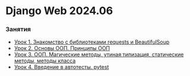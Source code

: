 # Django Web 2024.06

### Занятия

- [Урок 1. Знакомство с библиотеками requests и BeautifulSoup](lessons/lesson.01/)
- [Урок 2. Основы ООП. Принципы ООП](lessons/lesson.02/)
- [Урок 3. ООП. Магические методы, утиная типизация, статические методы, методы класса](lessons/lesson.03/)
- [Урок 4. Введение в автотесты. pytest](lessons/lesson.04/)
